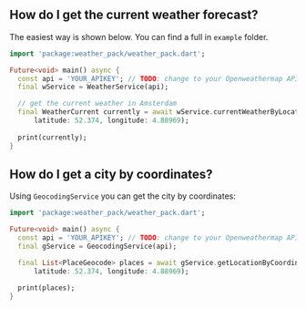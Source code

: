 ## How do I get the current weather forecast?
The easiest way is shown below. You can find a full in `example` folder.
```dart
import 'package:weather_pack/weather_pack.dart';

Future<void> main() async {
  const api = 'YOUR_APIKEY'; // TODO: change to your Openweathermap APIkey
  final wService = WeatherService(api);

  // get the current weather in Amsterdam
  final WeatherCurrent currently = await wService.currentWeatherByLocation(
      latitude: 52.374, longitude: 4.88969);
  
  print(currently);
}
```


## How do I get a city by coordinates?

Using `GeocodingService` you can get the city by coordinates:

```dart
import 'package:weather_pack/weather_pack.dart';

Future<void> main() async {
  const api = 'YOUR_APIKEY'; // TODO: change to your Openweathermap APIkey
  final gService = GeocodingService(api);

  final List<PlaceGeocode> places = await gService.getLocationByCoordinates(
      latitude: 52.374, longitude: 4.88969);

  print(places);
}
```
